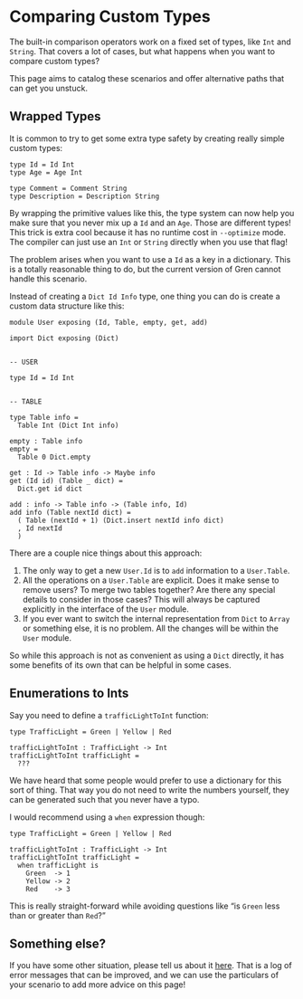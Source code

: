 # Comparing Custom Types

The built-in comparison operators work on a fixed set of types, like `Int` and `String`. That covers a lot of cases, but what happens when you want to compare custom types?

This page aims to catalog these scenarios and offer alternative paths that can get you unstuck.

## Wrapped Types

It is common to try to get some extra type safety by creating really simple custom types:

```gren
type Id = Id Int
type Age = Age Int

type Comment = Comment String
type Description = Description String
```

By wrapping the primitive values like this, the type system can now help you make sure that you never mix up a `Id` and an `Age`. Those are different types! This trick is extra cool because it has no runtime cost in `--optimize` mode. The compiler can just use an `Int` or `String` directly when you use that flag!

The problem arises when you want to use a `Id` as a key in a dictionary. This is a totally reasonable thing to do, but the current version of Gren cannot handle this scenario.

Instead of creating a `Dict Id Info` type, one thing you can do is create a custom data structure like this:

```gren
module User exposing (Id, Table, empty, get, add)

import Dict exposing (Dict)


-- USER

type Id = Id Int


-- TABLE

type Table info =
  Table Int (Dict Int info)

empty : Table info
empty =
  Table 0 Dict.empty

get : Id -> Table info -> Maybe info
get (Id id) (Table _ dict) =
  Dict.get id dict

add : info -> Table info -> (Table info, Id)
add info (Table nextId dict) =
  ( Table (nextId + 1) (Dict.insert nextId info dict)
  , Id nextId
  )
```

There are a couple nice things about this approach:

1. The only way to get a new `User.Id` is to `add` information to a `User.Table`.
2. All the operations on a `User.Table` are explicit. Does it make sense to remove users? To merge two tables together? Are there any special details to consider in those cases? This will always be captured explicitly in the interface of the `User` module.
3. If you ever want to switch the internal representation from `Dict` to `Array` or something else, it is no problem. All the changes will be within the `User` module.

So while this approach is not as convenient as using a `Dict` directly, it has some benefits of its own that can be helpful in some cases.

## Enumerations to Ints

Say you need to define a `trafficLightToInt` function:

```gren
type TrafficLight = Green | Yellow | Red

trafficLightToInt : TrafficLight -> Int
trafficLightToInt trafficLight =
  ???
```

We have heard that some people would prefer to use a dictionary for this sort of thing. That way you do not need to write the numbers yourself, they can be generated such that you never have a typo.

I would recommend using a `when` expression though:

```gren
type TrafficLight = Green | Yellow | Red

trafficLightToInt : TrafficLight -> Int
trafficLightToInt trafficLight =
  when trafficLight is
    Green  -> 1
    Yellow -> 2
    Red    -> 3
```

This is really straight-forward while avoiding questions like “is `Green` less than or greater than `Red`?”

## Something else?

If you have some other situation, please tell us about it [here](https://github.com/gren/error-message-catalog/issues). That is a log of error messages that can be improved, and we can use the particulars of your scenario to add more advice on this page!
